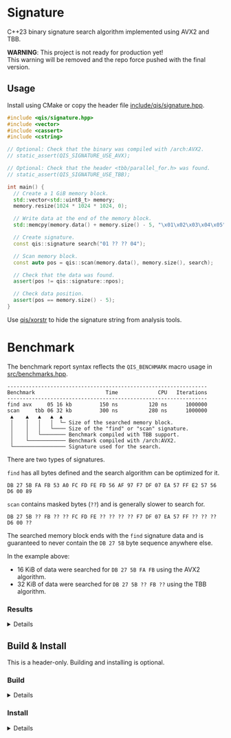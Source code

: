 # Signature
C++23 binary signature search algorithm implemented using AVX2 and TBB.

**WARNING**: This project is not ready for production yet!<br/>
This warning will be removed and the repo force pushed with the final version.

## Usage
Install using CMake or copy the header file
[include/qis/signature.hpp](include/qis/signature.hpp).

```cpp
#include <qis/signature.hpp>
#include <vector>
#include <cassert>
#include <cstring>

// Optional: Check that the binary was compiled with /arch:AVX2.
// static_assert(QIS_SIGNATURE_USE_AVX);

// Optional: Check that the header <tbb/parallel_for.h> was found.
// static_assert(QIS_SIGNATURE_USE_TBB);

int main() {
  // Create a 1 GiB memory block.
  std::vector<std::uint8_t> memory;
  memory.resize(1024 * 1024 * 1024, 0);

  // Write data at the end of the memory block.
  std::memcpy(memory.data() + memory.size() - 5, "\x01\x02\x03\x04\x05", 5);

  // Create signature.
  const qis::signature search("01 ?? ?? 04");

  // Scan memory block.
  const auto pos = qis::scan(memory.data(), memory.size(), search);

  // Check that the data was found.
  assert(pos != qis::signature::npos);

  // Check data position.
  assert(pos == memory.size() - 5);
}
```

Use [qis/xorstr](https://github.com/qis/xorstr) to hide the signature
string from analysis tools.

# Benchmark
The benchmark report syntax reflects the `QIS_BENCHMARK` macro usage in
[src/benchmarks.hpp](src/benchmarks.hpp).

```
-----------------------------------------------------------------
Benchmark                       Time             CPU   Iterations
-----------------------------------------------------------------
find avx     05 16 kb         150 ns          120 ns      1000000
scan     tbb 06 32 kb         300 ns          280 ns      1000000
 ▲    ▲   ▲   ▲  ▲
 │    │   │   │  └─ Size of the searched memory block.
 │    │   │   └──── Size of the "find" or "scan" signature.
 │    │   └──────── Benchmark compiled with TBB support.
 │    └──────────── Benchmark compiled with /arch:AVX2.
 └───────────────── Signature used for the search.
```

There are two types of signatures.

`find` has all bytes defined and the search algorithm can be optimized for it.

```
DB 27 5B FA FB 53 A0 FC FD FE FD 56 AF 97 F7 DF 07 EA 57 FF E2 57 56 D6 00 89
```

`scan` contains masked bytes (`??`) and is generally slower to search for.

```
DB 27 5B ?? FB ?? ?? FC FD FE ?? ?? ?? ?? F7 DF 07 EA 57 FF ?? ?? ?? D6 00 ??
```

The searched memory block ends with the `find` signature data and is guaranteed
to never contain the `DB 27 5B` byte sequence anywhere else.

In the example above:
* 16 KiB of data were searched for `DB 27 5B FA FB` using the AVX2 algorithm.
* 32 KiB of data were searched for `DB 27 5B ?? FB ??` using the TBB algorithm.

### Results

<details>
Results obtained with `benchmarks.exe --benchmark_min_time=3`.

```
Run on (12 X 3720.15 MHz CPU s)
CPU Caches:
  L1 Data 32 KiB (x6)
  L1 Instruction 32 KiB (x6)
  L2 Unified 256 KiB (x6)
  L3 Unified 12288 KiB (x1)
-----------------------------------------------------------------
Benchmark                       Time             CPU   Iterations
-----------------------------------------------------------------
find avx     03 16 kb         295 ns          296 ns     14222222
find avx tbb 03 16 kb         345 ns          345 ns     12800000
find std     03 16 kb       13275 ns        13268 ns       323855
find std tbb 03 16 kb        7586 ns         7577 ns       548571
scan avx     03 16 kb         296 ns          297 ns     14222222
scan avx tbb 03 16 kb         345 ns          345 ns     11686957
scan std     03 16 kb       13104 ns        13135 ns       320000
scan std tbb 03 16 kb        7595 ns         7615 ns       537600

find avx     03 64 kb        1456 ns         1454 ns      2890323
find avx tbb 03 64 kb        1452 ns         1449 ns      2890323
find std     03 64 kb       52256 ns        52368 ns        81455
find std tbb 03 64 kb       12036 ns        11970 ns       344615
scan avx     03 64 kb        1456 ns         1453 ns      2859574
scan avx tbb 03 64 kb        1445 ns         1449 ns      2921739
scan std     03 64 kb       52489 ns        52571 ns        79059
scan std tbb 03 64 kb       12103 ns        12130 ns       349091
```

</details>

## Build & Install
This is a header-only. Building and installing is optional.

### Build
<details>

Build benchmarks and tests.

1. Install [Python 3][py3].
2. Install [Conan][conan].

```cmd
pip install conan
```

3. Clone project in `x64 Native Tools Command Prompt for VS 2022`.

```cmd
git clone https://github.com/qis/signature signature
cd signature
```

4. Install dependencies.

```cmd
conan install . -if third_party -pr conan.profile
```

5. Configure project.

```cmd
cmake --preset release
cmake --preset debug
```

6. Build benchmarks and tests.

```cmd
cmake --build --preset release --target benchmarks
cmake --build --preset debug --target tests
```

7. Run benchmarks and tests.

```cmd
build\release\benchmarks.exe --benchmark_min_time=3
build\debug\tests.exe
```

</details>

### Install

<details>

Install header file and CMake config.

```cmd
cmake --preset install -DCMAKE_INSTALL_PREFIX="path/to/destination"
cmake --build --preset install --target install
```

</details>

[py3]: https://www.python.org/downloads/windows/
[conan]: https://conan.io/center/
